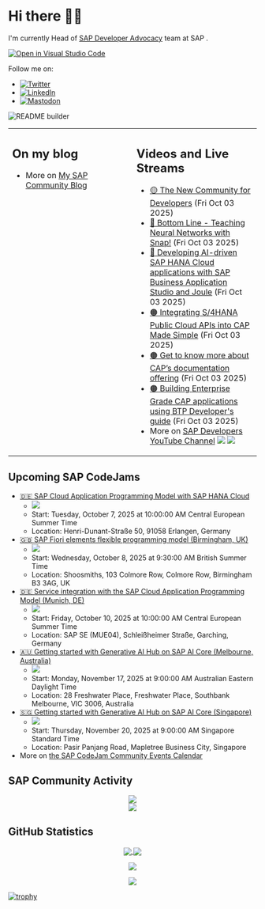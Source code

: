 
# Hi there 👋🏼

I'm currently Head of [SAP Developer Advocacy](https://developers.sap.com/developer-advocates.html) team at SAP .

[![Open in Visual Studio Code](https://img.shields.io/badge/Made%20for-VSCode-1f425f.svg)](https://github.dev/jung-thomas/jung-thomas)

Follow me on:
- <a href="https://twitter.com/thomas_jung"><img alt="Twitter" src="https://img.shields.io/badge/thomas_jung-%231DA1F2.svg?style=for-the-badge&logo=Twitter&logoColor=white"/></a>
- <a href="https://www.linkedin.com/in/thomasjungsap/"><img alt="LinkedIn" src="https://img.shields.io/badge/linkedin-%230077B5.svg?style=for-the-badge&logo=linkedin&logoColor=white"/></a>
- <a rel="me" href="https://mastodon.cloud/@thomas_jung"><img alt="Mastodon" src="https://img.shields.io/mastodon/follow/109262551990174478?domain=https%3A%2F%2Fmastodon.cloud%2F&style=social"/></a>

![README builder](https://github.com/jung-thomas/jung-thomas/workflows/README%20builder/badge.svg)

<table><tr><td valign="top" width="50%">
 
## On my blog
- More on [My SAP Community Blog](https://community.sap.com/t5/user/viewprofilepage/user-id/139)
</td>
  
<td valign="top" width="50%">
  
## Videos and Live Streams
- [🟡 The New Community for Developers](https://www.youtube.com/watch?v=uQ-BVWqbpRE) (Fri Oct 03 2025)
- [🔵 Bottom Line - Teaching Neural Networks with Snap!](https://www.youtube.com/watch?v=_JSnHmGMbfY) (Fri Oct 03 2025)
- [🔵 Developing AI-driven SAP HANA Cloud applications with SAP Business Application Studio and Joule](https://www.youtube.com/watch?v=MJnvltbF7yY) (Fri Oct 03 2025)
- [🟠 Integrating S/4HANA Public Cloud APIs into CAP Made Simple](https://www.youtube.com/watch?v=7m22NubgqME) (Fri Oct 03 2025)
- [🟠 Get to know more about CAP’s documentation offering](https://www.youtube.com/watch?v=gvjbxitDf18) (Fri Oct 03 2025)
- [🟠 Building Enterprise Grade CAP applications using BTP Developer's guide](https://www.youtube.com/watch?v=tUKMUIL9C6k) (Fri Oct 03 2025)
- More on [SAP Developers YouTube Channel](https://www.youtube.com/channel/UCNfmelKDrvRmjYwSi9yvrMg) ![](https://img.shields.io/youtube/channel/views/UCNfmelKDrvRmjYwSi9yvrMg) ![](https://img.shields.io/youtube/channel/subscribers/UCNfmelKDrvRmjYwSi9yvrMg)
</td></tr></table>

## Upcoming SAP CodeJams
- [🇩🇪 SAP Cloud Application Programming Model with SAP HANA Cloud](https://community.sap.com/t5/sap-codejam/sap-cloud-application-programming-model-with-sap-hana-cloud/ev-p/14211068)
  - <img src="https://community.sap.com/t5/image/serverpage/image-id/311186i395A1C4457C8F9F8/image-size/thumb/is-moderation-mode/true?v=v2&px=150" />
  - Start: Tuesday, October 7, 2025 at 10:00:00 AM Central European Summer Time
  - Location: Henri-Dunant-Straße 50, 91058 Erlangen, Germany
- [🇬🇧 SAP Fiori elements flexible programming model (Birmingham, UK)](https://community.sap.com/t5/sap-codejam/sap-fiori-elements-flexible-programming-model-birmingham-uk/ev-p/14210332)
  - <img src="https://community.sap.com/t5/image/serverpage/image-id/310861i0A9D1A3A93AF1ABE/image-size/thumb/is-moderation-mode/true?v=v2&px=150" />
  - Start: Wednesday, October 8, 2025 at 9:30:00 AM British Summer Time
  - Location: Shoosmiths, 103 Colmore Row, Colmore Row, Birmingham B3 3AG, UK
- [🇩🇪 Service integration with the SAP Cloud Application Programming Model (Munich, DE)](https://community.sap.com/t5/sap-codejam/service-integration-with-the-sap-cloud-application-programming-model-munich/ev-p/14212922)
  - <img src="https://community.sap.com/t5/image/serverpage/image-id/312113iC441150D1600CB02/image-size/thumb?v=v2&px=150" />
  - Start: Friday, October 10, 2025 at 10:00:00 AM Central European Summer Time
  - Location: SAP SE (MUE04), Schleißheimer Straße, Garching, Germany
- [🇦🇺 Getting started with Generative AI Hub on SAP AI Core (Melbourne, Australia)](https://community.sap.com/t5/sap-codejam/getting-started-with-generative-ai-hub-on-sap-ai-core-melbourne-australia/ev-p/14233023)
  - <img src="https://community.sap.com/t5/image/serverpage/image-id/322131i489DCBE4AAAD07AA/image-size/thumb/is-moderation-mode/true?v=v2&px=150" />
  - Start: Monday, November 17, 2025 at 9:00:00 AM Australian Eastern Daylight Time
  - Location: 28 Freshwater Place, Freshwater Place, Southbank Melbourne, VIC 3006, Australia
- [🇸🇬 Getting started with Generative AI Hub on SAP AI Core (Singapore)](https://community.sap.com/t5/sap-codejam/getting-started-with-generative-ai-hub-on-sap-ai-core-singapore/ev-p/14233018)
  - <img src="https://community.sap.com/t5/image/serverpage/image-id/322129i584AD5A5A51522DB/image-size/thumb/is-moderation-mode/true?v=v2&px=150" />
  - Start: Thursday, November 20, 2025 at 9:00:00 AM Singapore Standard Time
  - Location: Pasir Panjang Road, Mapletree Business City, Singapore
- More on [the SAP CodeJam Community Events Calendar](https://groups.community.sap.com/t5/sap-codejam/eb-p/codejam-events)

## SAP Community Activity
<p align = "center">
<a href="https://community.sap.com/t5/user/viewprofilepage/user-id/139">
  <img align="center" src="https://devrel-tools-prod-scn-badges-srv.cfapps.eu10.hana.ondemand.com/activity/139" />
</a>
</br>
<a href="https://community.sap.com/t5/user/viewprofilepage/user-id/139">
  <img align="center" src="https://devrel-tools-prod-scn-badges-srv.cfapps.eu10.hana.ondemand.com/showcaseBadges/139/1570/674/384/900/390" />
</a>
</p>

## GitHub Statistics
<p align = "center">
<a href="https://github.com/anuraghazra/github-readme-stats">
  <img align="center" src="https://github-readme-stats.vercel.app/api?username=jung-thomas&count_private=true&show_icons=true&theme=dark&line_height=27" />
</a>
<a href="https://github.com/anuraghazra/github-readme-stats">
  <img align="center" src="https://github-readme-stats.vercel.app/api/top-langs/?username=jung-thomas&show_icons=true&theme=dark" />
</a>
</p>

<p align = "center">
 <img  src="https://github-readme-streak-stats.herokuapp.com/?user=jung-thomas&show_icons=true&locale=en&layout=compact&theme=dark&line_height=0" />
</p> 

<p align = "center">
 <img src="https://activity-graph.herokuapp.com/graph?username=jung-thomas&theme=redical">
</p> 

[![trophy](https://github-profile-trophy.vercel.app/?username=jung-thomas&theme=onedark)](https://github.com/ryo-ma/github-profile-trophy)


